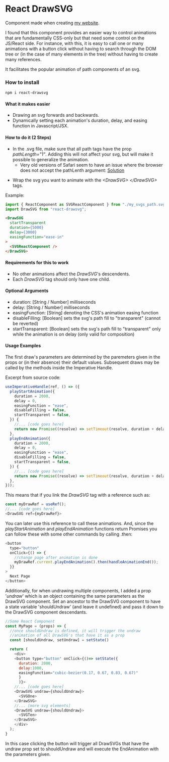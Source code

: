 # React DrawSVG

Component made when creating [my website](allan-lago.herokuapp.com).

I found that this component provides an easier way to control animations that are fundamentally CSS-only but that need some control on the JS/React side. For instance, with this, it is easy to call one or many animations with a button click without having to search through the DOM tree or (in the case of many elements in the tree) without having to create many references.

It facilitates the popular animation of path components of an svg.

### How to install

```
npm i react-drawsvg
```

#### What it makes easier

- Drawing an svg forwards and backwards.
- Dynamically setting each animation's duration, delay, and easing function in Javascript/JSX.

#### How to do it (2 Steps)

- In the .svg file, make sure that all path tags have the prop _pathLength="1"_. Adding this will not affect your svg, but will make it possible to generalize the animation.
  - Very old versions of Safari seem to have an issue where the browser does not accept the pathLenth argument: [Solution](https://stackoverflow.com/questions/51889547/svg-pathlength-dont-work-on-safari)

* Wrap the svg you want to animate with the _\<DrawSVG>_ _\</DrawSVG>_ tags.

Example:

```javascript
import { ReactComponent as SVGReactComponent } from "./my_svgs_path.svg";
import DrawSVG from "react-drawsvg";
```

```html
<DrawSVG
  startTransparent
  duration={5000}
  delay={3000}
  easingFunction="ease-in"
>
  <SVGReactComponent />
</DrawSVG>
```

#### Requirements for this to work

- No other animations affect the _DrawSVG_'s descendents.
- Each _DrawSVG_ tag should only have one child.

#### Optional Arguments

- duration: [String / Number] milliseconds
- delay: [String / Number] milliseconds
- easingFunction: [String] denoting the CSS's animation easing function
- disableFilling: [Boolean] sets the svg's path fill to "transparent" (cannot be reverted)
- startTransparent: [Boolean] sets the svg's path fill to "transparent" only while the animation is on delay (only valid for composition)

#### Usage Examples

The first draw's parameters are determined by the paremeters given in the props or (in their absence) their default values. Subsequent draws may be called by the methods inside the Imperative Handle.

Excerpt from source code:

```javascript
useImperativeHandle(ref, () => ({
  playStartAnimation({
    duration = 2000,
    delay = 0,
    easingFunction = "ease",
    disableFilling = false,
    startTransparent = false,
  }) {
    //... [code goes here]
    return new Promise((resolve) => setTimeout(resolve, duration + delay));
  },
  playEndAnimation({
    duration = 2000,
    delay = 0,
    easingFunction = "ease",
    disableFilling = false,
    startTransparent = false,
  }) {
    //... [code goes here]
    return new Promise((resolve) => setTimeout(resolve, duration + delay));
  },
}));
```

This means that if you link the _DrawSVG_ tag with a reference such as:

```javascript
const myDrawRef = useRef();
//... [code goes here]
<DrawSVG ref={myDrawRef}>
```

You can later use this reference to call these animations. And, since the _playStartAnimation_ and _playEndAnimation_ functions return Promises you can follow these with some other commands by calling .then:

```javascript
<button
  type="button"
  onClick={() => {
    //change page after animation is done
    myDrawRef.current.playEndAnimation().then(handleAnimationEnd());
  }}
>
  Next Page
</button>
```

Additionally, for when undrawing multiple components, I added a prop '_undraw_' which is an object containing the same parameters as the DrawSVG component. Set an ancestor to the DrawSVG component to have a state variable 'shouldUndraw' (and leave it undefined) and pass it down to the DrawSVG component descendants.

```javascript
//Some React Component
const MyPage = (props) => {
  //once shouldUndraw is defined, it will trigger the undraw
  //animation of all DrawSVG's that have it as a prop
  const [shouldUndraw, setUndraw] = setState()

  return (
    <div>
    <button type="button" onClick={()=> setState({
      duration: 2000,
      delay:1000,
      easingFunction="cubic-bezier(0.17, 0.67, 0.83, 0.67)"
      }
      )}>
    //... [code goes here]
    <DrawSVG undraw={shouldUndraw}>
      <SVGOne>
    </DrawSVG>
    //... [more svg elements]
    <DrawSVG undraw={shouldUndraw}>
      <SVGTen>
    </DrawSVG>
    </div>
  );
}
```

In this case clicking the button will trigger all DrawSVGs that have the undraw prop set to shouldUndraw and will execute the EndAnimation with the parameters given.

